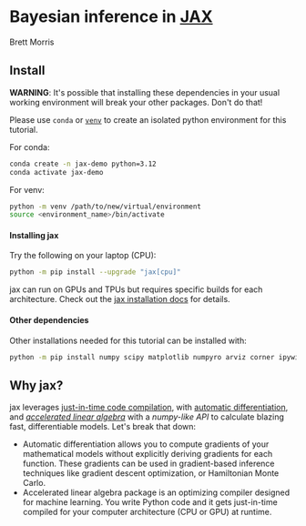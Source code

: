 # Bayesian inference in [JAX](https://github.com/google/jax)
Brett Morris

## Install

<div class="alert alert-block alert-warning">
    <strong>WARNING</strong>: It's possible that installing these dependencies in your usual working environment will break your other packages. Don't do that!
</div>


Please use `conda` or [`venv`](https://docs.python.org/3/library/venv.html) to create an isolated python environment for this tutorial.

For conda:

```bash
conda create -n jax-demo python=3.12
conda activate jax-demo
```

For venv:

```bash
python -m venv /path/to/new/virtual/environment
source <environment_name>/bin/activate
```


#### Installing jax

Try the following on your laptop (CPU): 
```bash
python -m pip install --upgrade "jax[cpu]"
```
jax can run on GPUs and TPUs but requires specific builds for each architecture. Check out the [jax installation docs](https://github.com/google/jax#installation) for details.

#### Other dependencies

Other installations needed for this tutorial can be installed with: 

```bash
python -m pip install numpy scipy matplotlib numpyro arviz corner ipywidgets
```

## Why jax?

jax leverages [just-in-time code compilation](https://docs.jax.dev/en/latest/jit-compilation.html), with [automatic differentiation](https://docs.jax.dev/en/latest/automatic-differentiation.html), and [_accelerated linear algebra_](https://github.com/openxla/xla) with a _numpy-like API_ to calculate blazing fast, differentiable models. Let's break that down: 

* Automatic differentiation allows you to compute gradients of your mathematical models without explicitly deriving gradients for each function. These gradients can be used in gradient-based inference techniques like gradient descent optimization, or Hamiltonian Monte Carlo.
* Accelerated linear algebra package is an optimizing compiler designed for machine learning. You write Python code and it gets just-in-time compiled for your computer architecture (CPU or GPU) at runtime.


